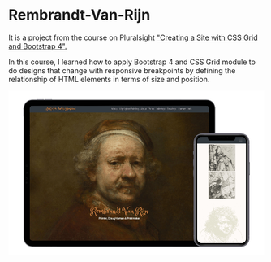 # Rembrandt-Van-Rijn 
It is a project from the course on Pluralsight ["Creating a Site with CSS Grid and Bootstrap 4".](https://app.pluralsight.com/library/courses/css-grid-bootstrap-4-creating-site/table-of-contents) 
    
 In this course, I learned how to apply Bootstrap 4 and CSS Grid 
 module to do designs that change with responsive breakpoints by 
 defining the relationship 
 of HTML elements in terms of size and position.

<p align="center">
  <img src="./art/app-demo.png" width="800px"/>
</p>
